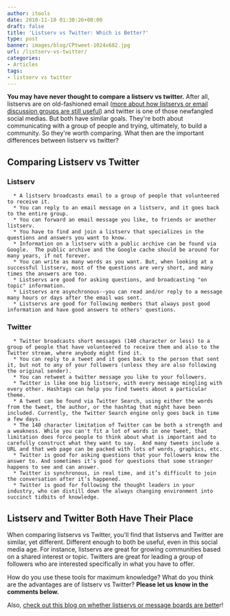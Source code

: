 ```yaml
---
author: itools
date: 2010-11-10 01:30:26+00:00
draft: false
title: 'Listserv vs Twitter: Which is Better?'
type: post
banner: images/blog/CPtweet-1024x682.jpg
url: /listserv-vs-twitter/
categories:
- Articles
tags:
- listserv vs twitter
---
```


**You may have never thought to compare a listserv vs twitter.** After all, listservs are on old-fashioned email ([more about how listservs or email discussion groups are still useful](http://www.mail-list.com/the-case-for-email-discussion-groups/)) and twitter is one of those newfangled social medias. But both have similar goals. They're both about communicating with a group of people and trying, ultimately, to build a community. So they're worth comparing. What then are the important differences between listserv vs twitter?


## Comparing Listserv vs Twitter




### Listserv





 	  * A listserv broadcasts email to a group of people that volunteered to receive it.
 	  * You can reply to an email message on a listserv, and it goes back to the entire group.
 	  * You can forward an email message you like, to friends or another listserv.
 	  * You have to find and join a listserv that specializes in the questions and answers you want to know.
 	  * Information on a listserv with a public archive can be found via Google.  The public archive and the Google cache should be around for many years, if not forever.
 	  * You can write as many words as you want. But, when looking at a successful listserv, most of the questions are very short, and many times the answers are too.
 	  * Listservs are good for asking questions, and broadcasting "on topic" information.
 	  * Listservs are asynchronous--you can read and/or reply to a message many hours or days after the email was sent.
 	  * Listservs are good for following members that always post good information and have good answers to others' questions.



### Twitter





 	  * Twitter broadcasts short messages (140 character or less) to a group of people that have volunteered to receive them and also to the Twitter stream, where anybody might find it.
 	  * You can reply to a tweet and it goes back to the person that sent it, but not to any of your followers (unless they are also following the original sender).
 	  * You can retweet a twitter message you like to your followers.
 	  * Twitter is like one big listserv, with every message mingling with every other. Hashtags can help you find tweets about a particular theme.
 	  * A tweet can be found via Twitter Search, using either the words from the tweet, the author, or the hashtag that might have been included. Currently, the Twitter Search engine only goes back in time a few days.
 	  * The 140 character limitation of Twitter can be both a strength and a weakness. While you can't fit a lot of words in one tweet, that limitation does force people to think about what is important and to carefully construct what they want to say.  And many tweets include a URL and that web page can be packed with lots of words, graphics, etc.
 	  * Twitter is good for asking questions that your followers know the answer to. And sometimes it’s good for questions that some stranger happens to see and can answer.
 	  * Twitter is synchronous, in real time, and it’s difficult to join the conversation after it’s happened.
 	  * Twitter is good for following the thought leaders in your industry, who can distill down the always changing environment into succinct tidbits of knowledge.



## Listserv and Twitter Both Have Their Place


When comparing listservs vs Twitter, you'll find that listservs and Twitter are similar, yet different. Different enough to both be useful, even in this social media age. For instance, listservs are great for growing communities based on a shared interest or topic. Twitters are great for leading a group of followers who are interested specifically in what you have to offer.

How do you use these tools for maximum knowledge? What do you think are the advantages are of listserv vs Twitter? **Please let us know in the comments below.**

Also, [check out this blog on whether listservs or message boards are bette](https://www.mail-list.com/listserv-vs-web-message-board-forum/)r!


